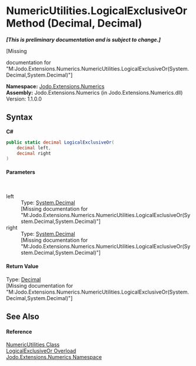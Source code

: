 # NumericUtilities.LogicalExclusiveOr Method (Decimal, Decimal)
 _**\[This is preliminary documentation and is subject to change.\]**_

\[Missing <summary> documentation for "M:Jodo.Extensions.Numerics.NumericUtilities.LogicalExclusiveOr(System.Decimal,System.Decimal)"\]

**Namespace:**&nbsp;<a href="N_Jodo_Extensions_Numerics">Jodo.Extensions.Numerics</a><br />**Assembly:**&nbsp;Jodo.Extensions.Numerics (in Jodo.Extensions.Numerics.dll) Version: 1.1.0.0

## Syntax

**C#**<br />
``` C#
public static decimal LogicalExclusiveOr(
	decimal left,
	decimal right
)
```


#### Parameters
&nbsp;<dl><dt>left</dt><dd>Type: <a href="https://docs.microsoft.com/dotnet/api/system.decimal" target="_blank" rel="noopener noreferrer">System.Decimal</a><br />\[Missing <param name="left"/> documentation for "M:Jodo.Extensions.Numerics.NumericUtilities.LogicalExclusiveOr(System.Decimal,System.Decimal)"\]</dd><dt>right</dt><dd>Type: <a href="https://docs.microsoft.com/dotnet/api/system.decimal" target="_blank" rel="noopener noreferrer">System.Decimal</a><br />\[Missing <param name="right"/> documentation for "M:Jodo.Extensions.Numerics.NumericUtilities.LogicalExclusiveOr(System.Decimal,System.Decimal)"\]</dd></dl>

#### Return Value
Type: <a href="https://docs.microsoft.com/dotnet/api/system.decimal" target="_blank" rel="noopener noreferrer">Decimal</a><br />\[Missing <returns> documentation for "M:Jodo.Extensions.Numerics.NumericUtilities.LogicalExclusiveOr(System.Decimal,System.Decimal)"\]

## See Also


#### Reference
<a href="T_Jodo_Extensions_Numerics_NumericUtilities">NumericUtilities Class</a><br /><a href="Overload_Jodo_Extensions_Numerics_NumericUtilities_LogicalExclusiveOr">LogicalExclusiveOr Overload</a><br /><a href="N_Jodo_Extensions_Numerics">Jodo.Extensions.Numerics Namespace</a><br />